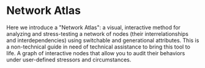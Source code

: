 # Network Atlas
Here we introduce a "Network Atlas": a visual, interactive method for analyzing and stress-testing a network of nodes (their interrelationships and interdependencies) using switchable and generational attributes. This is a non-technical guide in need of technical assistance to bring this tool to life.
A graph of interactive nodes that allow you to audit their behaviors under user-defined stressors and circumstances.
